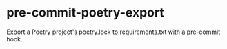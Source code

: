 # pre-commit-poetry-export
Export a Poetry project's poetry.lock to requirements.txt with a pre-commit hook.
